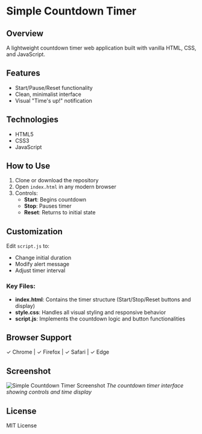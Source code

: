 # Simple Countdown Timer

## Overview  
A lightweight countdown timer web application built with vanilla HTML, CSS, and JavaScript.

## Features  
- Start/Pause/Reset functionality  
- Clean, minimalist interface  
- Visual "Time's up!" notification  

## Technologies  
- HTML5  
- CSS3  
- JavaScript  

## How to Use  
1. Clone or download the repository  
2. Open `index.html` in any modern browser  
3. Controls:  
   - **Start**: Begins countdown  
   - **Stop**: Pauses timer  
   - **Reset**: Returns to initial state  

## Customization  
Edit `script.js` to:  
- Change initial duration  
- Modify alert message  
- Adjust timer interval  


### Key Files:
- **index.html**: Contains the timer structure (Start/Stop/Reset buttons and display)
- **style.css**: Handles all visual styling and responsive behavior
- **script.js**: Implements the countdown logic and button functionalities


## Browser Support  
✓ Chrome | ✓ Firefox | ✓ Safari | ✓ Edge  

## Screenshot  
![Simple Countdown Timer Screenshot](https://github.com/user-attachments/assets/1b3684f2-07dd-4117-b433-edf84bd74056)
*The countdown timer interface showing controls and time display*

## License  
MIT License
